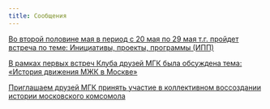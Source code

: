 ```yaml
---
title: Сообщения
---
```


[Во второй половине мая в период с 20 мая по 29 мая т.г. пройдет встреча по теме:  Инициативы, проекты, программы (ИПП)](/tekushhij-arxiv-mgk/soobshhenija/2015-04-13-1.html)

[В рамках первых встреч Клуба друзей МГК была обсуждена тема: «История движения МЖК в Москве»](/tekushhij-arxiv-mgk/soobshhenija/2015-04-13-2.html)

[Приглашаем друзей МГК принять участие в коллективном воссоздании истории московского комсомола](/tekushhij-arxiv-mgk/soobshhenija/2015-04-13-3.html)
